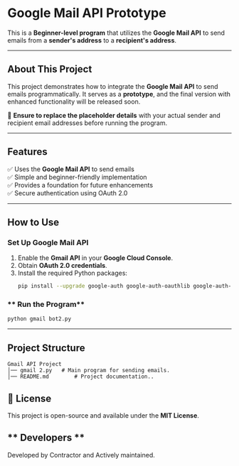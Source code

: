 # Google Mail API Prototype


This is a **Beginner-level program** that utilizes the **Google Mail API** to send emails from a **sender's address** to a **recipient's address**.

---

## **About This Project**
This project demonstrates how to integrate the **Google Mail API** to send emails programmatically. It serves as a **prototype**, and the final version with enhanced functionality will be released soon.

🔹 **Ensure to replace the placeholder details** with your actual sender and recipient email addresses before running the program.

---

## **Features**
✅ Uses the **Google Mail API** to send emails  
✅ Simple and beginner-friendly implementation  
✅ Provides a foundation for future enhancements  
✅ Secure authentication using OAuth 2.0  

---

## **How to Use**

### **Set Up Google Mail API**
1. Enable the **Gmail API** in your **Google Cloud Console**.
2. Obtain **OAuth 2.0 credentials**.
3. Install the required Python packages:
   ```sh
   pip install --upgrade google-auth google-auth-oauthlib google-auth-httplib2 google-api-python-client
   ```

### ** Run the Program**
```sh
python gmail bot2.py
```

---

## **Project Structure**
```
Gmail API Project
│── gmail 2.py   # Main program for sending emails.
│── README.md        # Project documentation..
```

## **📜 License**
This project is open-source and available under the **MIT License**.

## ** Developers **
Developed by Contractor and Actively maintained.

